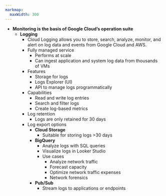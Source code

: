 ```yaml
---
markmap:
  maxWidth: 300
---
```


- **Monitoring is the basis of Google Cloud’s operation suite**
  - **Logging**
    - Cloud Logging allows you to store, search, analyze, monitor, and alert on log data and events from Google Cloud and AWS.
    - Fully managed service
      - Performs at scale
      - Can ingest application and system log data from thousands of VMs
    - Features
      - Storage for logs
      - Logs Explorer (UI)
      - API to manage logs programmatically
    - Capabilities
      - Read and write log entries
      - Search and filter logs
      - Create log-based metrics
    - Log retention
      - Logs are only retained for 30 days
    - Log export options
      - **Cloud Storage**
        - Suitable for storing logs >30 days
      - **BigQuery**
        - Analyze logs with SQL queries
        - Visualize logs in Looker Studio
        - Use cases
          - Analyze network traffic
          - Forecast capacity
          - Optimize network traffic expenses
          - Network forensics
      - **Pub/Sub**
        - Stream logs to applications or endpoints
